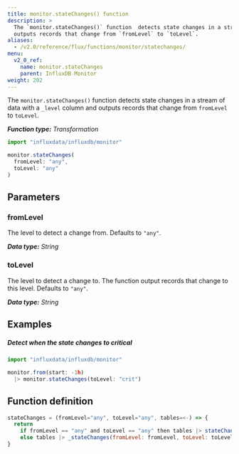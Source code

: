 ```yaml
---
title: monitor.stateChanges() function
description: >
  The `monitor.stateChanges()` function  detects state changes in a stream of data and
  outputs records that change from `fromLevel` to `toLevel`.
aliases:
  - /v2.0/reference/flux/functions/monitor/statechanges/
menu:
  v2_0_ref:
    name: monitor.stateChanges
    parent: InfluxDB Monitor
weight: 202
---
```


The `monitor.stateChanges()` function detects state changes in a stream of data with
a `_level` column and outputs records that change from `fromLevel` to `toLevel`.

_**Function type:** Transformation_

```js
import "influxdata/influxdb/monitor"

monitor.stateChanges(
  fromLevel: "any",
  toLevel: "any"
)
```

## Parameters

### fromLevel
The level to detect a change from.
Defaults to `"any"`.

_**Data type:** String_

### toLevel
The level to detect a change to.
The function output records that change to this level.
Defaults to `"any"`.

_**Data type:** String_

## Examples

##### Detect when the state changes to critical
```js
import "influxdata/influxdb/monitor"

monitor.from(start: -1h)
  |> monitor.stateChanges(toLevel: "crit")
```

## Function definition
```js
stateChanges = (fromLevel="any", toLevel="any", tables=<-) => {
  return
    if fromLevel == "any" and toLevel == "any" then tables |> stateChangesOnly()
    else tables |> _stateChanges(fromLevel: fromLevel, toLevel: toLevel)
}
```
